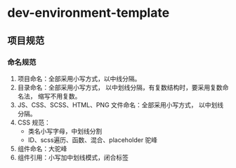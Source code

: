 # dev-environment-template

## 项目规范

### 命名规范

1. 项目命名：全部采用小写方式，以中线分隔。
2. 目录命名：全部采用小写方式， 以中划线分隔，有复数结构时，要采用复数命名法， 缩写不用复数。
3. JS、CSS、SCSS、HTML、PNG 文件命名：全部采用小写方式， 以中划线分隔。
4. CSS 规范：
   - 类名小写字母，中划线分割
   - ID、scss遍历、函数、混合、placeholder 驼峰
5. 组件命名：大驼峰
6. 组件引用：小写加中划线模式，闭合标签